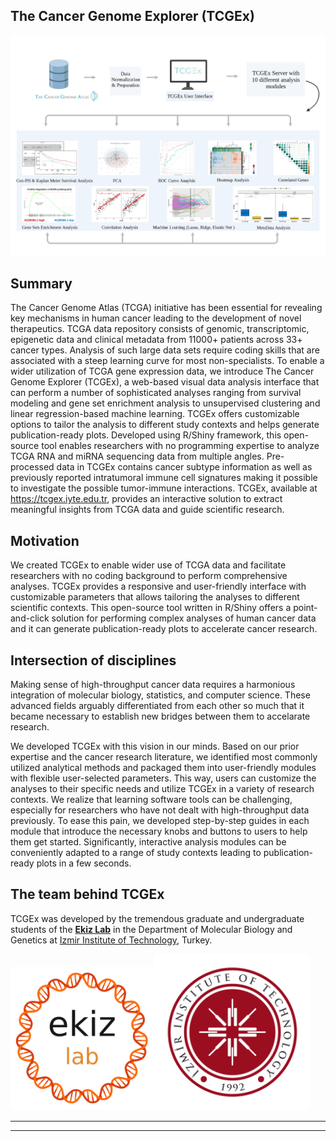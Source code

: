 The Cancer Genome Explorer  (TCGEx)
-------------------------------------------------



![](graphical_abstract.png)



Summary
---------------------------------------------------------
The Cancer Genome Atlas (TCGA) initiative has been essential for revealing key mechanisms in human cancer leading to the development of novel therapeutics. TCGA data repository consists of genomic, transcriptomic, epigenetic data and clinical metadata from 11000+ patients across 33+ cancer types. Analysis of such large data sets require coding skills that are associated with a steep learning curve for most non-specialists. To enable a wider utilization of TCGA gene expression data, we introduce The Cancer Genome Explorer (TCGEx), a web-based visual data analysis interface that can perform a number of sophisticated analyses ranging from survival modeling and gene set enrichment analysis to unsupervised clustering and linear regression-based machine learning. TCGEx offers customizable options to tailor the analysis to different study contexts and helps generate publication-ready plots. Developed using R/Shiny framework, this open-source tool enables researchers with no programming expertise to analyze TCGA RNA and miRNA sequencing data from multiple angles. Pre-processed data in TCGEx contains cancer subtype information as well as previously reported intratumoral immune cell signatures making it possible to investigate the possible tumor-immune interactions. TCGEx, available at https://tcgex.iyte.edu.tr, provides an interactive solution to extract meaningful insights from TCGA data and guide scientific research.


Motivation
---------------------------------------------------

We created TCGEx to enable wider use of TCGA data and facilitate researchers with no coding background to perform comprehensive analyses. TCGEx provides a responsive and user-friendly interface with customizable parameters that allows tailoring the analyses to different scientific contexts. This open-source tool written in R/Shiny offers a point-and-click solution for performing complex analyses of human cancer data and it can generate publication-ready plots to accelerate cancer research.


Intersection of disciplines 
---------------------------------------------------------------------------------------------------------------

Making sense of high-throughput cancer data requires a harmonious integration of molecular biology, statistics, and computer science. These advanced fields arguably differentiated from each other so much that it became necessary to establish new bridges between them to accelarate research.

We developed TCGEx with this vision in our minds. Based on our prior expertise and the cancer research literature, we identified most commonly utilized analytical methods and packaged them into user-friendly modules with flexible user-selected parameters. This way, users can customize the analyses to their specific needs and utilize TCGEx in a variety of research contexts. We realize that learning software tools can be challenging, especially for researchers who have not dealt with high-throughput data previously. To ease this pain, we developed step-by-step guides in each module that introduce the necessary knobs and buttons to users to help them get started. Significantly, interactive analysis modules can be conveniently adapted to a range of study contexts leading to publication-ready plots in a few seconds. 


The team behind TCGEx
------------------------------------------

TCGEx was developed by the tremendous graduate and undergraduate students of the <a href="https://www.atakanekiz.com?utm_source=tcgex_source&utm_id=github"><b>Ekiz Lab</b></a> in the Department of Molecular Biology and Genetics at [Izmir Institute of Technology](https://www.iyte.edu.tr), Turkey.

<img src="ekiz_lab_logo.png" alt="" width="230"><img src="iyte_logo-eng.png" alt="" width="250">


* * *


-----------------------

